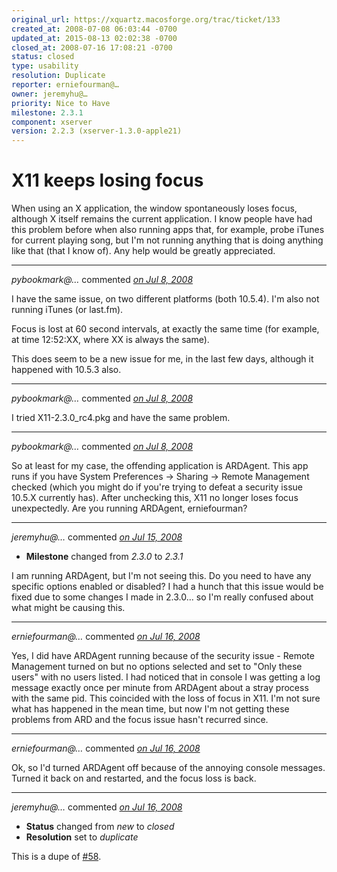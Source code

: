 ```yaml
---
original_url: https://xquartz.macosforge.org/trac/ticket/133
created_at: 2008-07-08 06:03:44 -0700
updated_at: 2015-08-13 02:02:38 -0700
closed_at: 2008-07-16 17:08:21 -0700
status: closed
type: usability
resolution: Duplicate
reporter: erniefourman@…
owner: jeremyhu@…
priority: Nice to Have
milestone: 2.3.1
component: xserver
version: 2.2.3 (xserver-1.3.0-apple21)
---
```


X11 keeps losing focus
======================


When using an X application, the window spontaneously loses focus, although X itself remains the current application. I know people have had this problem before when also running apps that, for example, probe iTunes for current playing song, but I'm not running anything that is doing anything like that (that I know of). Any help would be greatly appreciated.



---

*pybookmark@…* commented *[on Jul 8, 2008](https://xquartz.macosforge.org/trac/ticket/133#comment:1 "July 8, 2008 at 10:46 AM PDT")*

I have the same issue, on two different platforms (both 10.5.4). I'm also not running iTunes (or last.fm).

Focus is lost at 60 second intervals, at exactly the same time (for example, at time 12:52:XX, where XX is always the same).

This does seem to be a new issue for me, in the last few days, although it happened with 10.5.3 also.



---

*pybookmark@…* commented *[on Jul 8, 2008](https://xquartz.macosforge.org/trac/ticket/133#comment:2 "July 8, 2008 at 12:33 PM PDT")*

I tried X11-2.3.0\_rc4.pkg and have the same problem.



---

*pybookmark@…* commented *[on Jul 8, 2008](https://xquartz.macosforge.org/trac/ticket/133#comment:3 "July 8, 2008 at 4:30 PM PDT")*

So at least for my case, the offending application is ARDAgent. This app runs if you have System Preferences -&gt; Sharing -&gt; Remote Management checked (which you might do if you're trying to defeat a security issue 10.5.X currently has). After unchecking this, X11 no longer loses focus unexpectedly. Are you running ARDAgent, erniefourman?



---

*jeremyhu@…* commented *[on Jul 15, 2008](https://xquartz.macosforge.org/trac/ticket/133#comment:4 "July 15, 2008 at 9:15 PM PDT")*

-   **Milestone** changed from *2.3.0* to *2.3.1*

I am running ARDAgent, but I'm not seeing this. Do you need to have any specific options enabled or disabled? I had a hunch that this issue would be fixed due to some changes I made in 2.3.0... so I'm really confused about what might be causing this.



---

*erniefourman@…* commented *[on Jul 16, 2008](https://xquartz.macosforge.org/trac/ticket/133#comment:5 "July 16, 2008 at 5:50 AM PDT")*

Yes, I did have ARDAgent running because of the security issue - Remote Management turned on but no options selected and set to "Only these users" with no users listed. I had noticed that in console I was getting a log message exactly once per minute from ARDAgent about a stray process with the same pid. This coincided with the loss of focus in X11. I'm not sure what has happened in the mean time, but now I'm not getting these problems from ARD and the focus issue hasn't recurred since.



---

*erniefourman@…* commented *[on Jul 16, 2008](https://xquartz.macosforge.org/trac/ticket/133#comment:6 "July 16, 2008 at 6:13 AM PDT")*

Ok, so I'd turned ARDAgent off because of the annoying console messages. Turned it back on and restarted, and the focus loss is back.



---

*jeremyhu@…* commented *[on Jul 16, 2008](https://xquartz.macosforge.org/trac/ticket/133#comment:7 "July 16, 2008 at 5:08 PM PDT")*

-   **Status** changed from *new* to *closed*
-   **Resolution** set to *duplicate*

This is a dupe of [\#⁠58](https://xquartz.macosforge.org/trac/ticket/58).




